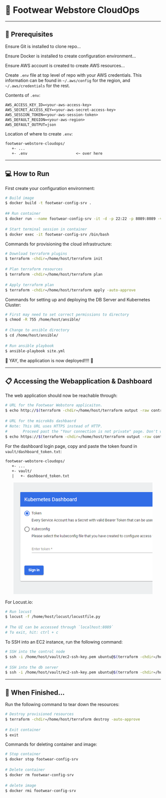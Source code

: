 # 👟 Footwear Webstore CloudOps  

-----

## 🚧 Prerequisites  

Ensure Git is installed to clone repo...  

Ensure Docker is installed to create configuration environment...  

Ensure AWS account is created to create AWS resources...  

Create `.env` file at top level of repo with your AWS credentials. This information can be found in `~/.aws/config` for the region, and `~/.aws/credentials` for the rest.  

Contents of `.env`:  
```
AWS_ACCESS_KEY_ID=<your-aws-access-key>
AWS_SECRET_ACCESS_KEY=<your-aws-secret-access-key>
AWS_SESSION_TOKEN=<your-aws-session-token>
AWS_DEFAULT_REGION=<your-aws-region>
AWS_DEFAULT_OUTPUT=json
```

Location of where to create `.env`:  
```
footwear-webstore-cloudops/
   +- ...
   +- .env                      <~ over here
```

-----

## 💻 How to Run  

First create your configuration environment:  
```bash
# Build image
$ docker build -t footwear-config-srv .

## Run container
$ docker run --name footwear-config-srv -it -d -p 22:22 -p 8089:8089 -v "$(pwd):/home/host" --env-file .env footwear-config-srv

# Start terminal session in container
$ docker exec -it footwear-config-srv /bin/bash
```

Commands for provisioning the cloud infrastructure:  
```bash
# Download terraform plugins
$ terraform -chdir=/home/host/terraform init

# Plan terraform resources
$ terraform -chdir=/home/host/terraform plan

# Apply terraform plan
$ terraform -chdir=/home/host/terraform apply -auto-approve
```

Commands for setting up and deploying the DB Server and Kubernetes Cluster:  
```bash
# First may need to set correct permissions to directory
$ chmod -R 755 /home/host/ansible/

# Change to ansible directory
$ cd /home/host/ansible/

# Run ansible playbook
$ ansible-playbook site.yml
```

🎉 YAY, the application is now deployed!!!! 🎉  

-----  

## 📋 Accessing the Webapplication & Dashboard  

The web application should now be reachable through:  
```bash
# URL for the Footwear Webstore applicaiton.
$ echo http://$(terraform -chdir=/home/host/terraform output -raw control_node_ip):30000/products.php

# URL for the microk8s dashbaord
# Note: This URL uses HTTPS instead of HTTP. 
#       Proceed past the "Your connection is not private" page. Don't worry, it's safe. 
$ echo https://$(terraform -chdir=/home/host/terraform output -raw control_node_ip):31000
```

For the dashboard login page, copy and paste the token found in `vault/dashboard_token.txt`:  
```
footwear-webstore-cloudops/
   +- ...
   +- vault/
   |   +- dashboard_token.txt
```

<p align="center">
<img width="450" src="https://github.com/TyroneWu547/footwear-webstore-cloudops/blob/main/docs/dashboard_login.png">
</p>

For Locust.io:  
```bash
# Run locust
$ locust -f /home/host/locust/locustfile.py

# The UI can be accessed through `localhost:8089`
# To exit, hit: ctrl + c
```

To SSH into an EC2 instance, run the following command:  
```bash
# SSH into the control node
$ ssh -i /home/host/vault/ec2-ssh-key.pem ubuntu@$(terraform -chdir=/home/host/terraform output -raw control_node_ip)

# SSH into the db server
$ ssh -i /home/host/vault/ec2-ssh-key.pem ubuntu@$(terraform -chdir=/home/host/terraform output -raw database_server_ip)
```

-----  

## 🧹 When Finished...  

Run the following command to tear down the resources:  
```bash
# Destroy provisioned resources
$ terraform -chdir=/home/host/terraform destroy -auto-approve

# Exit container
$ exit
```

Commands for deleting container and image:  
```bash
# Stop container
$ docker stop footwear-config-srv

# Delete container
$ docker rm footwear-config-srv

# delete image
$ docker rmi footwear-config-srv
```
